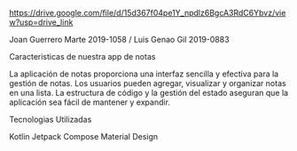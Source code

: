 https://drive.google.com/file/d/15d367f04pe1Y_npdlz6BgcA3RdC6Ybvz/view?usp=drive_link

Joan Guerrero Marte 2019-1058 / Luis Genao Gil 2019-0883


Caracteristicas de nuestra app de notas


La aplicación de notas proporciona una interfaz sencilla y efectiva para la gestión de notas. Los usuarios pueden agregar, visualizar y organizar notas en una lista. La estructura de código y la gestión del estado aseguran que la aplicación sea fácil de mantener y expandir. 

Tecnologias Utilizadas

Kotlin
Jetpack Compose
Material Design
